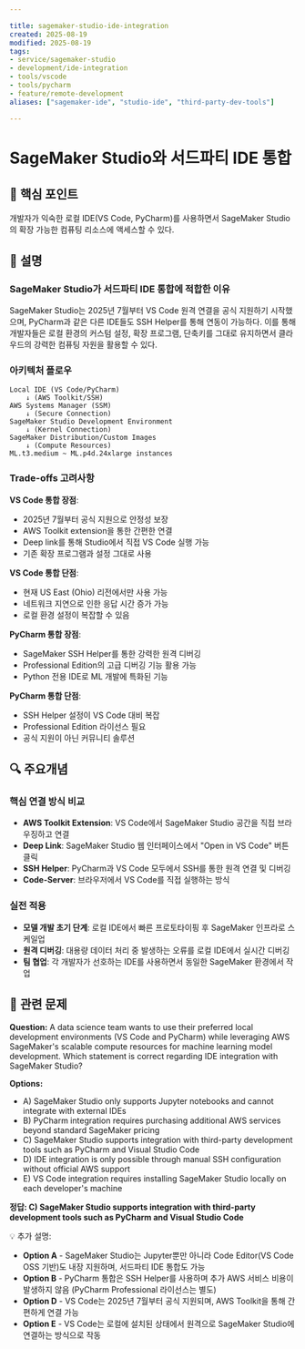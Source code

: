 ```yaml
---

title: sagemaker-studio-ide-integration
created: 2025-08-19
modified: 2025-08-19
tags:
- service/sagemaker-studio
- development/ide-integration
- tools/vscode
- tools/pycharm
- feature/remote-development
aliases: ["sagemaker-ide", "studio-ide", "third-party-dev-tools"]

---
```


# SageMaker Studio와 서드파티 IDE 통합

## 🎯 핵심 포인트

개발자가 익숙한 로컬 IDE(VS Code, PyCharm)를 사용하면서 SageMaker Studio의 확장 가능한 컴퓨팅 리소스에 액세스할 수 있다.

## 📝 설명

### SageMaker Studio가 서드파티 IDE 통합에 적합한 이유

SageMaker Studio는 2025년 7월부터 VS Code 원격 연결을 공식 지원하기 시작했으며, PyCharm과 같은 다른 IDE들도 SSH Helper를 통해 연동이 가능하다. 이를 통해 개발자들은 로컬 환경의 커스텀 설정, 확장 프로그램, 단축키를 그대로 유지하면서 클라우드의 강력한 컴퓨팅 자원을 활용할 수 있다.

### 아키텍처 플로우

```
Local IDE (VS Code/PyCharm) 
    ↓ (AWS Toolkit/SSH)
AWS Systems Manager (SSM)
    ↓ (Secure Connection)
SageMaker Studio Development Environment
    ↓ (Kernel Connection)
SageMaker Distribution/Custom Images
    ↓ (Compute Resources)
ML.t3.medium ~ ML.p4d.24xlarge instances
```

### Trade-offs 고려사항

**VS Code 통합 장점**:
- 2025년 7월부터 공식 지원으로 안정성 보장
- AWS Toolkit extension을 통한 간편한 연결
- Deep link를 통해 Studio에서 직접 VS Code 실행 가능
- 기존 확장 프로그램과 설정 그대로 사용

**VS Code 통합 단점**:
- 현재 US East (Ohio) 리전에서만 사용 가능
- 네트워크 지연으로 인한 응답 시간 증가 가능
- 로컬 환경 설정이 복잡할 수 있음

**PyCharm 통합 장점**:
- SageMaker SSH Helper를 통한 강력한 원격 디버깅
- Professional Edition의 고급 디버깅 기능 활용 가능
- Python 전용 IDE로 ML 개발에 특화된 기능

**PyCharm 통합 단점**:
- SSH Helper 설정이 VS Code 대비 복잡
- Professional Edition 라이선스 필요
- 공식 지원이 아닌 커뮤니티 솔루션

## 🔍 주요개념

### 핵심 연결 방식 비교

- **AWS Toolkit Extension**: VS Code에서 SageMaker Studio 공간을 직접 브라우징하고 연결
- **Deep Link**: SageMaker Studio 웹 인터페이스에서 "Open in VS Code" 버튼 클릭
- **SSH Helper**: PyCharm과 VS Code 모두에서 SSH를 통한 원격 연결 및 디버깅
- **Code-Server**: 브라우저에서 VS Code를 직접 실행하는 방식

### 실전 적용

- **모델 개발 초기 단계**: 로컬 IDE에서 빠른 프로토타이핑 후 SageMaker 인프라로 스케일업
- **원격 디버깅**: 대용량 데이터 처리 중 발생하는 오류를 로컬 IDE에서 실시간 디버깅
- **팀 협업**: 각 개발자가 선호하는 IDE를 사용하면서 동일한 SageMaker 환경에서 작업

## 📝 관련 문제

**Question:** A data science team wants to use their preferred local development environments (VS Code and PyCharm) while leveraging AWS SageMaker's scalable compute resources for machine learning model development. Which statement is correct regarding IDE integration with SageMaker Studio?

**Options:**

- A) SageMaker Studio only supports Jupyter notebooks and cannot integrate with external IDEs
- B) PyCharm integration requires purchasing additional AWS services beyond standard SageMaker pricing
- C) SageMaker Studio supports integration with third-party development tools such as PyCharm and Visual Studio Code
- D) IDE integration is only possible through manual SSH configuration without official AWS support
- E) VS Code integration requires installing SageMaker Studio locally on each developer's machine

**정답: C) SageMaker Studio supports integration with third-party development tools such as PyCharm and Visual Studio Code**

💡 추가 설명:

- **Option A** - SageMaker Studio는 Jupyter뿐만 아니라 Code Editor(VS Code OSS 기반)도 내장 지원하며, 서드파티 IDE 통합도 가능
- **Option B** - PyCharm 통합은 SSH Helper를 사용하며 추가 AWS 서비스 비용이 발생하지 않음 (PyCharm Professional 라이선스는 별도)
- **Option D** - VS Code는 2025년 7월부터 공식 지원되며, AWS Toolkit을 통해 간편하게 연결 가능
- **Option E** - VS Code는 로컬에 설치된 상태에서 원격으로 SageMaker Studio에 연결하는 방식으로 작동